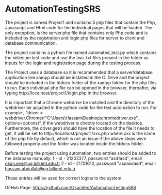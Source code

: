 # AutomationTestingSRS
The project is named Project1 and contains 5 php files that contain the Php, Javascript and Html 
code for the individual pages that will be loaded. The only exception, is the server.php file 
that contains only Php code and is included by the registration and login php files for server 
to client and database communication. 

The project contains a python file named automated_test.py which contains the selenium test code 
and use the two .txt files present in the folder as inputs for the login and registration page 
during the testing process. 

The Project uses a database so it is recommended that a server/database application like xampp 
should be installed in the C: Drive and the project should be included in the htdocs folder of 
the xampp folder for the php files to run. Each individual php file can be opened in the browser, 
thereafter, via typing http://localhost/project1/login.php in the browser. 

It is important that a Chrome webdrive be installed and the directory of the webdriver be adjusted 
in the python code for the test automation to run. For example , 
“driver = webdriver.Chrome(r"C:\Users\Hassam\Desktop\chromedriver.exe", options=options)”, 
if the webdriver is directly located on the desktop. Furthermore, the driver.get() should have the 
location of the file it needs to get, it will be set to http://localhost/project1/xxx.php where xxx 
is the name of the php file by default, which is not an issue if the above steps were followed properly 
and the folder was located inside the htdocs folder. 

Before testing the project using automation, two entries should be added to the database manually.
1 - id - 21202377, password "asd1asd", email okan.sen@ug.bilkent.edu.tr
2 - id - 21701610, password "asdasdasd", email hassam.abdullah@ug.bilkent.edu.tr

These entries will be used for correct logins to the system.

GitHub Page: https://github.com/OkanSen/AutomationTestingSRS
